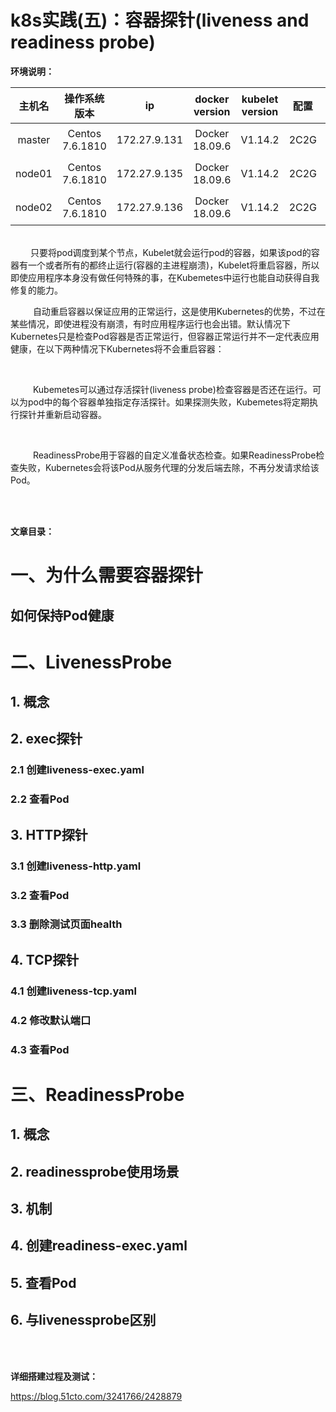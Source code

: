 # k8s实践(五)：容器探针(liveness and readiness probe)
**环境说明：**

 
| 主机名 | 操作系统版本 | ip | docker version | kubelet version | 配置 | 备注 |
| :------: | :------:  | :------: | :------: | :------: | :------: |:------: |
| master | Centos 7.6.1810 | 172.27.9.131 |Docker 18.09.6 | V1.14.2 | 2C2G | 备注 |
| node01 | Centos 7.6.1810 | 172.27.9.135 |Docker 18.09.6 | V1.14.2 | 2C2G | 备注 |
| node02 | Centos 7.6.1810 | 172.27.9.136 |Docker 18.09.6 | V1.14.2 | 2C2G | 备注 |


<br>
&emsp; &emsp;只要将pod调度到某个节点，Kubelet就会运行pod的容器，如果该pod的容器有一个或者所有的都终止运行(容器的主进程崩溃)，Kubelet将重启容器，所以即使应用程序本身没有做任何特殊的事，在Kubemetes中运行也能自动获得自我修复的能力。

<br>

&emsp; &emsp; 自动重启容器以保证应用的正常运行，这是使用Kubernetes的优势，不过在某些情况，即使进程没有崩溃，有时应用程序运行也会出错。默认情况下Kubernetes只是检查Pod容器是否正常运行，但容器正常运行并不一定代表应用健康，在以下两种情况下Kubernetes将不会重启容器：

<br>

&emsp; &emsp; Kubemetes可以通过存活探针(liveness probe)检查容器是否还在运行。可以为pod中的每个容器单独指定存活探针。如果探测失败，Kubemetes将定期执行探针并重新启动容器。

<br>

&emsp; &emsp; ReadinessProbe用于容器的自定义准备状态检查。如果ReadinessProbe检查失败，Kubernetes会将该Pod从服务代理的分发后端去除，不再分发请求给该Pod。

<br>
<br>

**文章目录：**
# 一、为什么需要容器探针
##  如何保持Pod健康

# 二、LivenessProbe
## 1. 概念
## 2. exec探针
### 2.1 创建liveness-exec.yaml
### 2.2 查看Pod
## 3. HTTP探针
### 3.1 创建liveness-http.yaml
### 3.2 查看Pod
### 3.3 删除测试页面health
## 4. TCP探针
### 4.1 创建liveness-tcp.yaml
### 4.2 修改默认端口
### 4.3 查看Pod

# 三、ReadinessProbe
## 1. 概念
## 2. readinessprobe使用场景
## 3. 机制
## 4. 创建readiness-exec.yaml
## 5. 查看Pod
## 6. 与livenessprobe区别


<br>
<br>

**详细搭建过程及测试：**

https://blog.51cto.com/3241766/2428879
